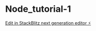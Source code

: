 # Node_tutorial-1

[Edit in StackBlitz next generation editor ⚡️](https://stackblitz.com/~/github.com/evgenvandev/Node_tutorial-1)